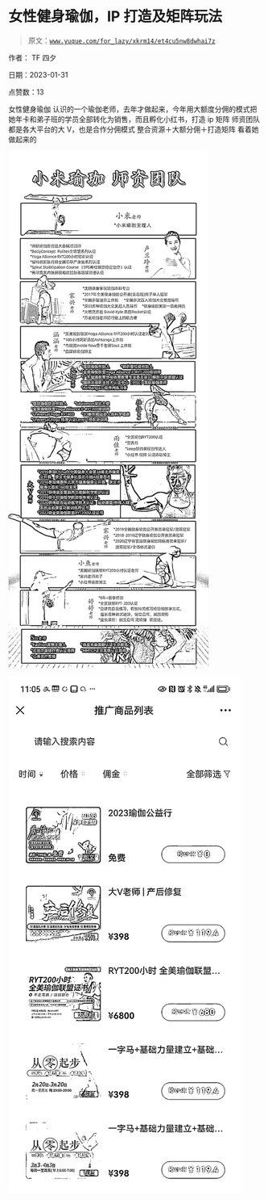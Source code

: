 # 女性健身瑜伽，IP 打造及矩阵玩法

> 原文：[`www.yuque.com/for_lazy/xkrm14/et4cu5nw8dwhai7z`](https://www.yuque.com/for_lazy/xkrm14/et4cu5nw8dwhai7z)

作者： TF 四夕 

日期：2023-01-31 

点赞数：13 

女性健身瑜伽 认识的一个瑜伽老师，去年才做起来，今年用大额度分佣的模式把她年卡和弟子班的学员全部转化为销售，而且孵化小红书，打造 ip 矩阵 师资团队都是各大平台的大 V，也是合作分佣模式 整合资源＋大额分佣＋打造矩阵 看着她做起来的 

![](img/ba16f84f4132518bc8971616bad657eb.png)  

![](img/16d2547de41020e5aaa5ba959ddf5cc3.png)  


